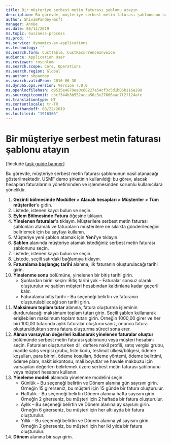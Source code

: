 ```yaml
---
title: Bir müşteriye serbest metin faturası şablonu atayın
description: Bu görevde, müşteriye serbest metin faturası şablonunun nasıl atanacağı gösterilmektedir.
author: ShivamPandey-msft
manager: AnnBe
ms.date: 08/12/2019
ms.topic: business-process
ms.prod: ''
ms.service: dynamics-ax-applications
ms.technology: ''
ms.search.form: CustTable, CustRecurrenceInvoice
audience: Application User
ms.reviewer: roschlom
ms.search.scope: Core, Operations
ms.search.region: Global
ms.author: shpandey
ms.search.validFrom: 2016-06-30
ms.dyn365.ops.version: Version 7.0.0
ms.openlocfilehash: d9535a4678ea0c68227a54cf3c5d1b06b116a288
ms.sourcegitcommit: cbcf344b3b552acca56c3e27606eac7f2f124afe
ms.translationtype: HT
ms.contentlocale: tr-TR
ms.lasthandoff: 08/22/2019
ms.locfileid: "1916366"
---
```

# <a name="assign-free-text-invoice-template-to-a-customer"></a>Bir müşteriye serbest metin faturası şablonu atayın

[!include [task guide banner](../../includes/task-guide-banner.md)]

Bu görevde, müşteriye serbest metin faturası şablonunun nasıl atanacağı gösterilmektedir. USMF demo şirketinin kullanıldığı bu görev, alacak hesapları faturalarının yönetiminden ve işlenmesinden sorumlu kullanıcılara yöneliktir.

1. **Gezinti bölmesinde** **Modüller > Alacak hesapları > Müşteriler > Tüm müşteriler**'e gidin.
2. Listede, istenen kaydı bulun ve seçin.
3. **Eylem Bölmesinde** **Fatura** öğesine tıklayın.
4. **Yinelenen faturalar**'a tıklayın. Müşterilere serbest metin faturası şablonları atamak ve faturaların müşterilere ne sıklıkta gönderileceğini belirlemek için bu sayfayı kullanın.  
5. Müşteriye yeni şablon atamak için **Yeni**'ye tıklayın.
6. **Şablon** alanında müşteriye atamak istediğiniz serbest metin faturası şablonunu seçin.
7. Listede, istenen kaydı bulun ve seçin.
8. Listede, seçili satırdaki bağlantıya tıklayın.
9. **Faturalama başlangıç tarihi** alanına, ilk faturanın oluşturulacağı tarihi girin.
10. **Yinelenme sonu** bölümüne, yinelenen bir bitiş tarihi girin.  
    * Şunlardan birini seçin: Bitiş tarihi yok – Faturalar sonsuz olarak oluşturulur ve şablon müşteri hesabından kaldırılana kadar geçerli kalır.
    * Faturalama bitiş tarihi – Bu seçeneği belirtin ve faturanın oluşturulabileceği son tarihi girin.  
11. **Maksimum toplam tutar** alanına, fatura oluşturma işleminin durdurulacağı maksimum toplam tutarı girin. Seçili şablon kullanarak erişilebilen maksimum toplam tutarı girin. Örneğin 1000,00 girer ve her biri 100,00 tutarında aylık faturalar oluşturursanız, onuncu fatura oluşturulduktan sonra fatura oluşturma süreci sona erer.  
12. **Alınan varsayılan değerleri kullanarak yinelenen faturalar oluştur** bölümünde serbest metin faturası şablonunu veya müşteri hesabını seçin. Faturaları oluştururken dil, deftere nakil profili, satış vergisi grubu, madde satış vergisi grubu, liste kodu, teslimat ülkesi/bölgesi, ödeme koşulları, para birimi, ödeme koşulları, ödeme yöntemi, ödeme belirtimi, ödeme planı, nakit iskontosu, mali boyutlar ve havale makbuzu için varsayılan değerleri belirlemek üzere serbest metin faturası şablonunu veya müşteri hesabını kullanın.  
13. **Yineleme modeli** alanında yinelenme modelini seçin.
    + Günlük – Bu seçeneği belirtin ve Dönem alanına gün sayısını girin. Örneğin 15 girerseniz, bu müşteri için 15 günde bir fatura oluşturulur.
    + Haftalık – Bu seçeneği belirtin Dönem alanına hafta sayısını girin. Örneğin 2 girerseniz, bu müşteri için 2 haftada bir fatura oluşturulur.
    + Aylık – Bu seçeneği belirtin ve Dönem alanına ay sayısını girin. Örneğin 6 girerseniz, bu müşteri için her altı ayda bir fatura oluşturulur.
    + Yıllık – Bu seçeneği belirtin ve Dönem alanına yıl sayısını girin. Örneğin 2 girerseniz, bu müşteri için her iki yılda bir fatura oluşturulur.  
14. **Dönem** alanına bir sayı girin.

